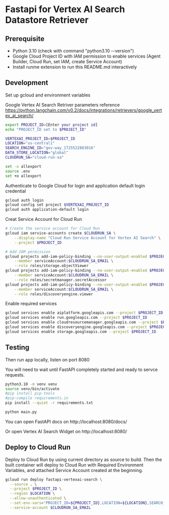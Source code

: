 # Fastapi for Vertex AI Search Datastore Retriever

## Prerequisite

- Python 3.10 (check with command "python3.10 --version")
- Google Cloud Project ID with IAM permission to enable services (Agent Builder, Cloud Run, set IAM, create Service Account)
- Install runme extension to run this README.md interactively

## Development

Set up gcloud and environment variables

Google Vertex AI Search Retriver parameters reference
https://python.langchain.com/v0.2/docs/integrations/retrievers/google_vertex_ai_search/

```bash
export PROJECT_ID=[Enter your project id]
echo "PROJECT_ID set to $PROJECT_ID"
```

```bash
VERTEXAI_PROJECT_ID=$PROJECT_ID
LOCATION="us-central1"
SEARCH_ENGINE_ID="gov-way_1725522863016"
DATA_STORE_LOCATION="global"
CLOUDRUN_SA="cloud-run-sa"

set -o allexport
source .env
set +o allexport
```

Authenticate to Google Cloud for login and application default login credential

```bash
gcloud auth login
gcloud config set project $VERTEXAI_PROJECT_ID
gcloud auth application-default login
```

Creat Service Account for Cloud Run

```bash
# Create the service account for Cloud Run
gcloud iam service-accounts create $CLOUDRUN_SA \
    --display-name "Cloud Run Service Account for Vertex AI Search" \
    --project $PROJECT_ID

# Add IAM permission
gcloud projects add-iam-policy-binding --no-user-output-enabled $PROJECT_ID \
    --member serviceAccount:$CLOUDRUN_SA_EMAIL \
    --role roles/storage.objectViewer
gcloud projects add-iam-policy-binding --no-user-output-enabled $PROJECT_ID \
    --member serviceAccount:$CLOUDRUN_SA_EMAIL \
    --role roles/secretmanager.secretAccessor
gcloud projects add-iam-policy-binding --no-user-output-enabled $PROJECT_ID \
    --member serviceAccount:$CLOUDRUN_SA_EMAIL \
    --role roles/discoveryengine.viewer
```

Enable required services

```bash
gcloud services enable aiplatform.googleapis.com --project $PROJECT_ID
gcloud services enable run.googleapis.com --project $PROJECT_ID
gcloud services enable cloudresourcemanager.googleapis.com --project $PROJECT_ID
gcloud services enable discoveryengine.googleapis.com --project $PROJECT_ID
gcloud services enable storage.googleapis.com --project $PROJECT_ID
```

## Testing

Then run app locally, listen on port 8080

You will need to wait until FastAPI completely started and ready to servce requests.


```bash
python3.10 -m venv venv
source venv/bin/activate
#pip install pip-tools
#pip-compile requirements.in
pip install --quiet -r requirements.txt

python main.py
```

You can open FastAPI docs on http://localhost:8080/docs/

Or open Vertex AI Search Widget on http://localhost:8080/

## Deploy to Cloud Run

Deploy to Cloud Run by using current directory as source to build.
Then the built container will deploy to Cloud Run with Required Environment Variables, and attached Service Account created at the beginning.

```bash {"id":"01J1HSJRA7J0D6P6QC6QYZ0VG3"}
gcloud run deploy fastapi-vertexai-search \
  --source . \
  --project $PROJECT_ID \
  --region $LOCATION \
  --allow-unauthenticated \
  --set-env-vars="PROJECT_ID=${PROJECT_ID},LOCATION=${LOCATION},SEARCH_ENGINE_ID=${SEARCH_ENGINE_ID},DATA_STORE_LOCATION=${DATA_STORE_LOCATION}" \
  --service-account $CLOUDRUN_SA_EMAIL 
```